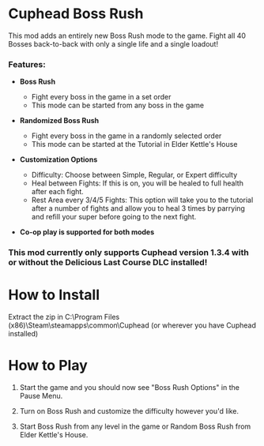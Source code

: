 # Cuphead Boss Rush
This mod adds an entirely new Boss Rush mode to the game. Fight all 40 Bosses back-to-back with only a single life and a single loadout!

### Features:

* **Boss Rush**
  * Fight every boss in the game in a set order
  * This mode can be started from any boss in the game
    
* **Randomized Boss Rush**
  * Fight every boss in the game in a randomly selected order
  * This mode can be started at the Tutorial in Elder Kettle's House
    
* **Customization Options**
   * Difficulty: Choose between Simple, Regular, or Expert difficulty
   * Heal between Fights: If this is on, you will be healed to full health after each fight.
   * Rest Area every 3/4/5 Fights: This option will take you to the tutorial after a number of fights and allow you to heal 3 times by parrying and refill your super before going to the next fight.
     
* **Co-op play is supported for both modes**

### **This mod currently only supports Cuphead version 1.3.4 with or without the Delicious Last Course DLC installed!**

How to Install
===

Extract the zip in C:\Program Files (x86)\Steam\steamapps\common\Cuphead (or wherever you have Cuphead installed)

How to Play
===

1. Start the game and you should now see "Boss Rush Options" in the Pause Menu.

2. Turn on Boss Rush and customize the difficulty however you'd like.

3. Start Boss Rush from any level in the game or Random Boss Rush from Elder Kettle's House.
